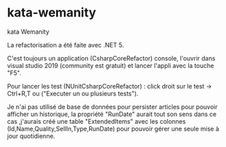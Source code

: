 # kata-wemanity
kata Wemanity

La refactorisation a été faite avec .NET 5.

C'est toujours un application (CsharpCoreRefactor) console, l'ouvrir dans visual studio 2019 (community est gratuit) et lancer l'appli avec la touche "F5".

Pour lancer les test (NUnitCsharpCoreRefactor) : click droit sur le test -> Ctrl+R,T ou ("Executer un ou plusieurs tests").

Je n'ai pas utilisé de base de données pour persister articles pour pouvoir afficher un historique, la propriété "RunDate" aurait tout son sens dans ce cas
,j'aurais créé une table "ExtendedItems" avec les colonnes (Id,Name,Quality,SellIn,Type,RunDate) pour pouvoir gérer une seule mise à jour quotidienne.

